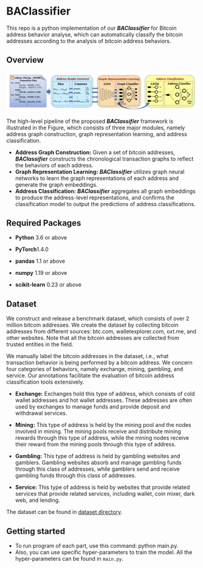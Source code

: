 # BAClassifier
This repo is a python implementation of our ***BAClassifier*** for Bitcoin address behavior analyse, which can automatically classify the bitcoin addresses according to the analysis of bitcoin address behaviors. 


## Overview
<div align=center><img src="./figs/overview.png"/></div>

The high-level pipeline of the proposed ***BAClassifier*** framework  is illustrated in the Figure, which consists of three major modules, namely address graph construction, graph representation learning, and address classification.

- **Address Graph Construction:** Given a set of bitcoin addresses, ***BAClassifier*** constructs the chronological transaction graphs to reflect the behaviors of each address.
- **Graph Representation Learning:** ***BAClassifier*** utilizes graph neural networks to learn the graph representations of each address and generate the graph embeddings.
- **Address Classification:** ***BAClassifier*** aggregates all graph embeddings to produce the address-level representations, and confirms the classification model to output the predictions of address classifications.


## Required Packages
* **Python** 3.6 or above

* **PyTorch**1.4.0

* **pandas** 1.1 or above

* **numpy** 1.19 or above

* **scikit-learn** 0.23 or above


## Dataset
We construct and release a benchmark dataset, which consists of over 2 million bitcoin addresses. We create the dataset by collecting bitcoin addresses from different sources: btc.com, walletexplorer.com, oxt.me, and other websites. Note that all the bitcoin addresses are collected from trusted entities in the field.

We manually label the bitcoin addresses in the dataset, i.e., what transaction behavior is being performed by a bitcoin address. We concern four categories of behaviors, namely exchange, mining, gambling, and service. Our annotations facilitate the evaluation of bitcoin address classification tools extensively.

- **Exchange:** Exchanges hold this type of address, which consists of cold wallet addresses and hot wallet addresses. These addresses are often used by exchanges to manage funds and provide deposit and withdrawal services.

- **Mining:** This type of address is held by the mining pool and the nodes involved in mining. The mining pools receive and distribute mining rewards through this type of address, while the mining nodes receive their reward from the mining pools through this type of address.
- **Gambling:** This type of address is held by gambling websites and gamblers. Gambling websites absorb and manage gambling funds through this class of addresses, while gamblers send and receive gambling funds through this class of addresses.
- **Service:** This type of address is held by websites that provide related services that provide related services, including wallet, coin mixer, dark web, and lending.

The dataset can be found in [dataset directory](https://github.com/AwesomeHuang/BAClassifier/tree/main/dataset).

## Getting started
* To run program of each part, use this command: python main.py.
* Also, you can use specific hyper-parameters to train the model. All the hyper-parameters can be found in `main.py`.

